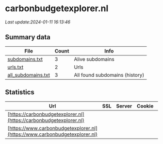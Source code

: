 # carbonbudgetexplorer.nl
*Last update:2024-01-11 16:13:46*
## Summary data
| File       | Count | Info |
|------------|-------|------|
|[subdomains.txt](/data/carbonbudgetexplorer/subdomains.txt)|3|Alive subdomains|
|[urls.txt](/data/carbonbudgetexplorer/urls.txt)|2|Urls|
|[all_subdomains.txt](/data/carbonbudgetexplorer/all_subdomains.txt)|3|All found subdomains (history)|
## Statistics
| Url | SSL | Server | Cookie | HSTS | CSP | XFO | XXP | RP | Tech |
|------------|-------|------|------|------|------|------|------|------|------|
|[https://carbonbudgetexplorer.nl](https://carbonbudgetexplorer.nl)| | | |:white_check_mark: | | | |:white_check_mark: |:white_check_mark: |HSTS|
|[https://www.carbonbudgetexplorer.nl](https://www.carbonbudgetexplorer.nl)| | | |:white_check_mark: | | | |:white_check_mark: |:white_check_mark: |HSTS|